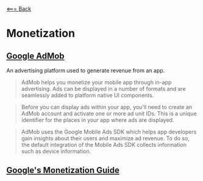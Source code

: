 [<=== Back](../README.md)

# Monetization

## [Google AdMob](https://developers.google.com/admob)

An advertising platform used to generate revenue from an app.

> AdMob helps you monetize your mobile app through in-app advertising. Ads can be displayed in a number of formats and are seamlessly added to platform native UI components.

> Before you can display ads within your app, you'll need to create an AdMob account and activate one or more ad unit IDs. This is a unique identifier for the places in your app where ads are displayed.

> AdMob uses the Google Mobile Ads SDK which helps app developers gain insights about their users and maximize ad revenue. To do so, the default integration of the Mobile Ads SDK collects information such as device information.

## [Google's Monetization Guide](https://play.google.com/console/about/guides/monetize/)

